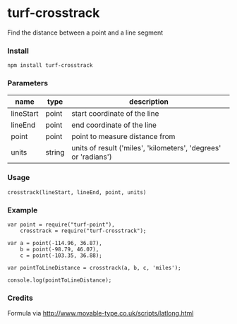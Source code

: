 turf-crosstrack
============
Find the distance between a point and a line segment

### Install

````
npm install turf-crosstrack
````

### Parameters

|name|type|description|
|---|---|---|
| lineStart | point | start coordinate of the line |
| lineEnd | point | end coordinate of the line |
| point | point | point to measure distance from |
| units | string | units of result ('miles', 'kilometers', 'degrees' or 'radians') |

### Usage

````
crosstrack(lineStart, lineEnd, point, units)
````

### Example

````
var point = require("turf-point"),
    crosstrack = require("turf-crosstrack");

var a = point(-114.96, 36.87),
    b = point(-98.79, 46.07),
    c = point(-103.35, 36.88);

var pointToLineDistance = crosstrack(a, b, c, 'miles');

console.log(pointToLineDistance);
````

### Credits
Formula via http://www.movable-type.co.uk/scripts/latlong.html